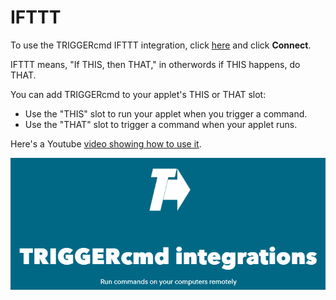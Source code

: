 # IFTTT

To use the TRIGGERcmd IFTTT integration, click [here](https://ifttt.com/trigger_cmd) and click **Connect**.

IFTTT means, "If THIS, then THAT," in otherwords if THIS happens, do THAT.  

You can add TRIGGERcmd to your applet's THIS or THAT slot:
- Use the "THIS" slot to run your applet when you trigger a command.
- Use the "THAT" slot to trigger a command when your applet runs.  

Here's a Youtube [video showing how to use it](https://youtu.be/NO6OASpij1c).

![TRIGGERcmd on IFTTT](./images/ifttt-integration.png)